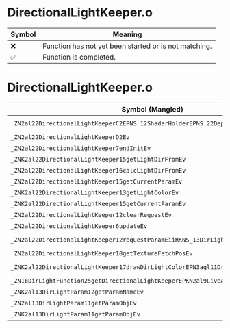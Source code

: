 # DirectionalLightKeeper.o
| Symbol | Meaning 
| ------------- | ------------- 
| :x: | Function has not yet been started or is not matching. 
| :white_check_mark: | Function is completed. 


# DirectionalLightKeeper.o
| Symbol (Mangled) | Symbol (Demangled) | Decompiled? |
| ------------- |  ------------- | ------------- |
| `_ZN2al22DirectionalLightKeeperC2EPNS_12ShaderHolderEPNS_22DepthShadowMapDirectorE` | `al::DirectionalLightKeeper::DirectionalLightKeeper(al::ShaderHolder *,al::DepthShadowMapDirector *)` | :white_check_mark: |
| `_ZN2al22DirectionalLightKeeperD2Ev` | `al::DirectionalLightKeeper::~DirectionalLightKeeper()` | :white_check_mark: |
| `_ZN2al22DirectionalLightKeeper7endInitEv` | `al::DirectionalLightKeeper::endInit(void)` | :white_check_mark: |
| `_ZNK2al22DirectionalLightKeeper15getLightDirFromEv` | `al::DirectionalLightKeeper::getLightDirFrom(void)const` | :white_check_mark: |
| `_ZN2al22DirectionalLightKeeper16calcLightDirFromEv` | `al::DirectionalLightKeeper::calcLightDirFrom(void)` | :white_check_mark: |
| `_ZN2al22DirectionalLightKeeper15getCurrentParamEv` | `al::DirectionalLightKeeper::getCurrentParam(void)` | :white_check_mark: |
| `_ZNK2al22DirectionalLightKeeper13getLightColorEv` | `al::DirectionalLightKeeper::getLightColor(void)const` | :white_check_mark: |
| `_ZNK2al22DirectionalLightKeeper15getCurrentParamEv` | `al::DirectionalLightKeeper::getCurrentParam(void)const` | :white_check_mark: |
| `_ZN2al22DirectionalLightKeeper12clearRequestEv` | `al::DirectionalLightKeeper::clearRequest(void)` | :white_check_mark: |
| `_ZN2al22DirectionalLightKeeper6updateEv` | `al::DirectionalLightKeeper::update(void)` | :white_check_mark: |
| `_ZN2al22DirectionalLightKeeper12requestParamEiiRKNS_13DirLightParamE` | `al::DirectionalLightKeeper::requestParam(int,int,al::DirLightParam const&)` | :white_check_mark: |
| `_ZN2al22DirectionalLightKeeper18getTextureFetchPosEv` | `al::DirectionalLightKeeper::getTextureFetchPos(void)` | :white_check_mark: |
| `_ZNK2al22DirectionalLightKeeper17drawDirLightColorEPN3agl11DrawContextE` | `al::DirectionalLightKeeper::drawDirLightColor(agl::DrawContext *)const` | :white_check_mark: |
| `_ZN16DirLightFunction25getDirectionalLightKeeperEPKN2al9LiveActorE` | `DirLightFunction::getDirectionalLightKeeper(al::LiveActor const*)` | :white_check_mark: |
| `_ZNK2al13DirLightParam12getParamNameEv` | `al::DirLightParam::getParamName(void)const` | :white_check_mark: |
| `_ZN2al13DirLightParam11getParamObjEv` | `al::DirLightParam::getParamObj(void)` | :white_check_mark: |
| `_ZNK2al13DirLightParam11getParamObjEv` | `al::DirLightParam::getParamObj(void)const` | :white_check_mark: |
